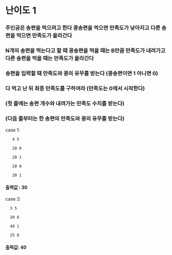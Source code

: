 # 난이도 1
### 주인공은 송편을 먹으려고 한다 콩송편을 먹으면 만족도가 낮아지고 다른 송편을 먹으면 만족도가 올라간다
### N개의 송편을 먹는다고 할 때 콩송편을 먹을 때는 B만큼 만족도가 내려가고 다른 송편을 먹을 때는 만족도가 올라간다
### 송편을 입력할 때 만족도와 콩의 유무를 받는다 (콩송편이면 1 아니면 0)
### 다 먹고 난 뒤 최종 만족도를 구하여라 (만족도는 0에서 시작한다)
### (첫 줄에는 송편 개수와 내려가는 만족도 수치를 받는다)
### (다음 줄부터는 한 송편의 만족도와 콩의 유무를 받는다)
case 1: 

       4 5
       
       20 0
       
       20 1
       
       20 0
       
       20 1
#### 출력값 : 30
case 2:

      3 5
      
      20 0
      
      40 1
      
      25 0
#### 출력값: 40
            
